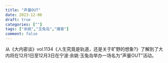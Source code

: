 ```yaml
---
title: "声量OUT"
date: 2023-12-06
draft: true
categories: [""]
tags: ["余姚","玉兔岛","播客"]
comment: false
---
```


从《大内密谈》vol.1134《人生究竟是轨道，还是关于旷野的想象?》了解到了大内将在12月1日至12月3日在宁波·余姚·玉兔岛举办一场名为“声量OUT”活动。
